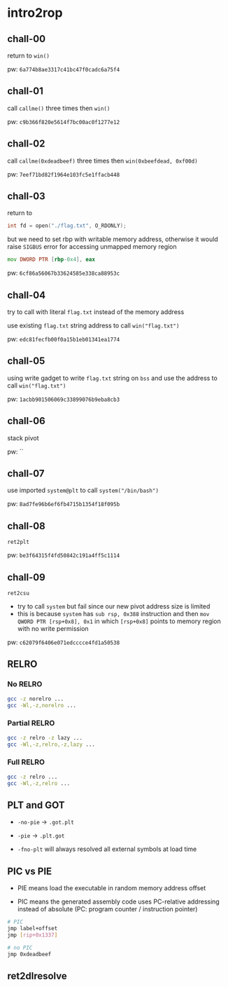 # intro2rop

## chall-00

return to `win()`

pw: `6a774b8ae3317c41bc47f0cadc6a75f4`

## chall-01

call `callme()` three times then `win()`

pw: `c9b366f820e5614f7bc00ac0f1277e12`

## chall-02

call `callme(0xdeadbeef)` three times then `win(0xbeefdead, 0xf00d)`

pw: `7eef71bd82f1964e103fc5e1ffacb448`

## chall-03

return to

```c
int fd = open("./flag.txt", O_RDONLY);
```

but we need to set rbp with writable memory address, otherwise it would raise `SIGBUS` error for accessing unmapped memory region

```asm
mov DWORD PTR [rbp-0x4], eax
```

pw: `6cf86a56067b33624585e338ca88953c`

## chall-04

try to call with literal `flag.txt` instead of the memory address

use existing `flag.txt` string address to call `win("flag.txt")`

pw: `edc81fecfb00f0a15b1eb01341ea1774`

## chall-05

using write gadget to write `flag.txt` string on `bss` and use the address to call `win("flag.txt")`

pw: `1acbb901506069c33899076b9eba8cb3`

## chall-06

stack pivot

pw: ``

## chall-07

use imported `system@plt` to call `system("/bin/bash")`

pw: `8ad7fe96b6ef6fb4715b1354f18f095b`

## chall-08

`ret2plt`

pw: `be3f64315f4fd50842c191a4ff5c1114`

## chall-09

`ret2csu`

- try to call `system` but fail since our new pivot address size is limited
- this is because `system` has `sub rsp, 0x388` instruction and then `mov QWORD PTR [rsp+0x8], 0x1` in which `[rsp+0x8]` points to memory region with no write permission

pw: `c62079f6406e071edcccce4fd1a50538`

## RELRO

### No RELRO

```sh
gcc -z norelro ...
gcc -Wl,-z,norelro ...
```

### Partial RELRO

```sh
gcc -z relro -z lazy ...
gcc -Wl,-z,relro,-z,lazy ...
```

### Full RELRO

```sh
gcc -z relro ...
gcc -Wl,-z,relro ...
```

## PLT and GOT

- `-no-pie` -> `.got.plt`
- `-pie` -> `.plt.got`

- `-fno-plt` will always resolved all external symbols at load time

## PIC vs PIE

- PIE means load the executable in random memory address offset

- PIC means the generated assembly code uses PC-relative addressing instead of absolute (PC: program counter / instruction pointer)

```sh
# PIC
jmp label+offset
jmp [rip+0x1337]

# no PIC
jmp 0xdeadbeef
```

## ret2dlresolve
